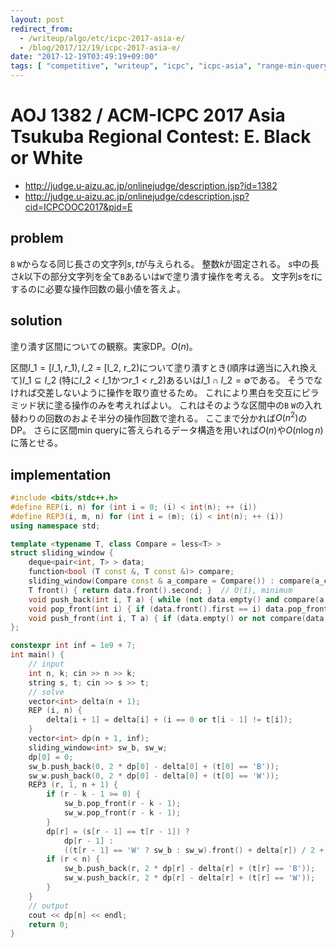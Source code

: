 ```yaml
---
layout: post
redirect_from:
  - /writeup/algo/etc/icpc-2017-asia-e/
  - /blog/2017/12/19/icpc-2017-asia-e/
date: "2017-12-19T03:49:19+09:00"
tags: [ "competitive", "writeup", "icpc", "icpc-asia", "range-min-query" ]
---
```


# AOJ 1382 / ACM-ICPC 2017 Asia Tsukuba Regional Contest: E. Black or White

-   <http://judge.u-aizu.ac.jp/onlinejudge/description.jsp?id=1382>
-   <http://judge.u-aizu.ac.jp/onlinejudge/cdescription.jsp?cid=ICPCOOC2017&pid=E>

## problem

`B` `W`からなる同じ長さの文字列$s, t$が与えられる。
整数$k$が固定される。
$s$中の長さ$k$以下の部分文字列を全て`B`あるいは`W`で塗り潰す操作を考える。
文字列$s$を$t$にするのに必要な操作回数の最小値を答えよ。

## solution

塗り潰す区間についての観察。実家DP。$O(n)$。

区間$I\_1 = [l\_1, r\_1), I\_2$ = [l\_2, r\_2)について塗り潰すとき(順序は適当に入れ換えて)$I\_1 \subseteq I\_2$ (特に$l\_2 \lt l\_1$かつ$r\_1 \lt r\_2$)あるいは$I\_1 \cap I\_2 = \emptyset$である。
そうでなければ交差しないように操作を取り直せるため。
これにより黒白を交互にピラミッド状に塗る操作のみを考えればよい。
これはそのような区間中の`B` `W`の入れ替わりの回数のおよそ半分の操作回数で塗れる。
ここまで分かれば$O(n^2)$のDP。
さらに区間min queryに答えられるデータ構造を用いれば$O(n)$や$O(n \log n)$に落とせる。


## implementation

``` c++
#include <bits/stdc++.h>
#define REP(i, n) for (int i = 0; (i) < int(n); ++ (i))
#define REP3(i, m, n) for (int i = (m); (i) < int(n); ++ (i))
using namespace std;

template <typename T, class Compare = less<T> >
struct sliding_window {
    deque<pair<int, T> > data;
    function<bool (T const &, T const &)> compare;
    sliding_window(Compare const & a_compare = Compare()) : compare(a_compare) {}
    T front() { return data.front().second; }  // O(1), minimum
    void push_back(int i, T a) { while (not data.empty() and compare(a, data.back().second)) data.pop_back(); data.emplace_back(i, a); }  // O(1) amortized.
    void pop_front(int i) { if (data.front().first == i) data.pop_front(); }
    void push_front(int i, T a) { if (data.empty() or not compare(data.front().second, a)) data.emplace_front(i, a); }
};

constexpr int inf = 1e9 + 7;
int main() {
    // input
    int n, k; cin >> n >> k;
    string s, t; cin >> s >> t;
    // solve
    vector<int> delta(n + 1);
    REP (i, n) {
        delta[i + 1] = delta[i] + (i == 0 or t[i - 1] != t[i]);
    }
    vector<int> dp(n + 1, inf);
    sliding_window<int> sw_b, sw_w;
    dp[0] = 0;
    sw_b.push_back(0, 2 * dp[0] - delta[0] + (t[0] == 'B'));
    sw_w.push_back(0, 2 * dp[0] - delta[0] + (t[0] == 'W'));
    REP3 (r, 1, n + 1) {
        if (r - k - 1 >= 0) {
            sw_b.pop_front(r - k - 1);
            sw_w.pop_front(r - k - 1);
        }
        dp[r] = (s[r - 1] == t[r - 1]) ?
            dp[r - 1] :
            ((t[r - 1] == 'W' ? sw_b : sw_w).front() + delta[r]) / 2 + 1;
        if (r < n) {
            sw_b.push_back(r, 2 * dp[r] - delta[r] + (t[r] == 'B'));
            sw_w.push_back(r, 2 * dp[r] - delta[r] + (t[r] == 'W'));
        }
    }
    // output
    cout << dp[n] << endl;
    return 0;
}
```
